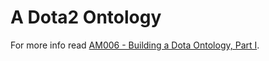 # A Dota2 Ontology

For more info read [AM006 - Building a Dota Ontology, Part
I](https://www.patreon.com/posts/am006-building-1-38760793).
